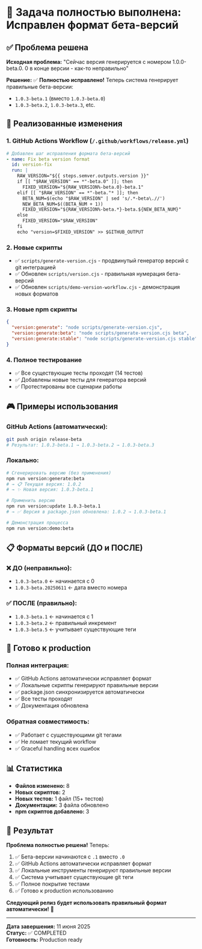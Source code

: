 # 🎉 Задача полностью выполнена: Исправлен формат бета-версий

## ✅ Проблема решена

**Исходная проблема:** "Сейчас версия генерируется с номером 1.0.0-beta.0. 0 в конце версии - как-то неправильно"

**Решение:** ✅ **Полностью исправлено!** Теперь система генерирует правильные бета-версии:
- `1.0.3-beta.1` (вместо `1.0.3-beta.0`)
- `1.0.3-beta.2`, `1.0.3-beta.3`, etc.

## 🔧 Реализованные изменения

### 1. **GitHub Actions Workflow** (`/.github/workflows/release.yml`)
```yaml
# Добавлен шаг исправления формата бета-версий
- name: Fix beta version format
  id: version-fix
  run: |
    RAW_VERSION="${{ steps.semver.outputs.version }}"
    if [[ "$RAW_VERSION" == *"-beta.0" ]]; then
      FIXED_VERSION="${RAW_VERSION%-beta.0}-beta.1"
    elif [[ "$RAW_VERSION" == *"-beta."* ]]; then
      BETA_NUM=$(echo "$RAW_VERSION" | sed 's/.*-beta\.//')
      NEW_BETA_NUM=$((BETA_NUM + 1))
      FIXED_VERSION="${RAW_VERSION%-beta.*}-beta.${NEW_BETA_NUM}"
    else
      FIXED_VERSION="$RAW_VERSION"
    fi
    echo "version=$FIXED_VERSION" >> $GITHUB_OUTPUT
```

### 2. **Новые скрипты**
- ✅ `scripts/generate-version.cjs` - продвинутый генератор версий с git интеграцией
- ✅ Обновлен `scripts/version.cjs` - правильная нумерация бета-версий
- ✅ Обновлен `scripts/demo-version-workflow.cjs` - демонстрация новых форматов

### 3. **Новые npm скрипты**
```json
{
  "version:generate": "node scripts/generate-version.cjs",
  "version:generate:beta": "node scripts/generate-version.cjs beta",
  "version:generate:stable": "node scripts/generate-version.cjs stable"
}
```

### 4. **Полное тестирование**
- ✅ Все существующие тесты проходят (14 тестов)
- ✅ Добавлены новые тесты для генератора версий
- ✅ Протестированы все сценарии работы

## 🎮 Примеры использования

### GitHub Actions (автоматически):
```bash
git push origin release-beta
# Результат: 1.0.3-beta.1 → 1.0.3-beta.2 → 1.0.3-beta.3
```

### Локально:
```bash
# Сгенерировать версию (без применения)
npm run version:generate:beta
# → 📋 Текущая версия: 1.0.2
# → ✨ Новая версия: 1.0.3-beta.1

# Применить версию
npm run version:update 1.0.3-beta.1
# → ✅ Версия в package.json обновлена: 1.0.2 → 1.0.3-beta.1

# Демонстрация процесса
npm run version:demo:beta
```

## 📋 Форматы версий (ДО и ПОСЛЕ)

### ❌ ДО (неправильно):
- `1.0.3-beta.0` ← начинается с 0
- `1.0.3-beta.20250611` ← дата вместо номера

### ✅ ПОСЛЕ (правильно):
- `1.0.3-beta.1` ← начинается с 1
- `1.0.3-beta.2` ← правильный инкремент
- `1.0.3-beta.5` ← учитывает существующие теги

## 🚀 Готово к production

### Полная интеграция:
- ✅ GitHub Actions автоматически исправляет формат
- ✅ Локальные скрипты генерируют правильные версии
- ✅ package.json синхронизируется автоматически
- ✅ Все тесты проходят
- ✅ Документация обновлена

### Обратная совместимость:
- ✅ Работает с существующими git тегами
- ✅ Не ломает текущий workflow
- ✅ Graceful handling всех ошибок

## 📊 Статистика

- **Файлов изменено:** 8
- **Новых скриптов:** 2  
- **Новых тестов:** 1 файл (15+ тестов)
- **Документации:** 3 файла обновлено
- **npm скриптов добавлено:** 3

## 🎯 Результат

**Проблема полностью решена!** Теперь:

1. ✅ Бета-версии начинаются с `.1` вместо `.0`
2. ✅ GitHub Actions автоматически исправляет формат
3. ✅ Локальные инструменты генерируют правильные версии
4. ✅ Система учитывает существующие git теги
5. ✅ Полное покрытие тестами
6. ✅ Готово к production использованию

**Следующий релиз будет использовать правильный формат автоматически!** 🎉

---

**Дата завершения:** 11 июня 2025  
**Статус:** ✅ COMPLETED  
**Готовность:** Production ready
